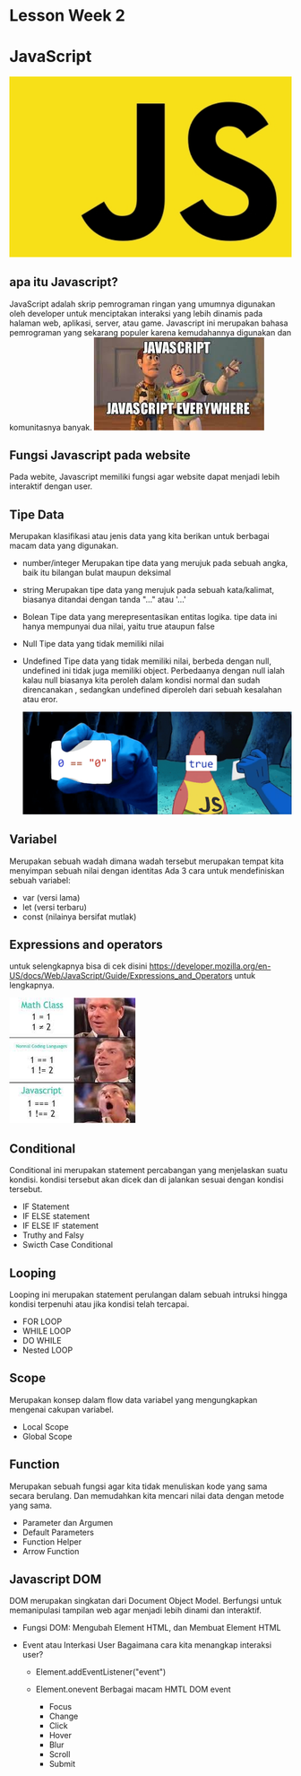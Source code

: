 # **Lesson Week 2**

# JavaScript

![](/pict/jslogo.jpg)

## apa itu Javascript?

JavaScript adalah skrip pemrograman ringan yang umumnya digunakan oleh developer untuk menciptakan interaksi yang lebih dinamis pada halaman web, aplikasi, server, atau game. Javascript ini merupakan bahasa pemrograman yang sekarang populer karena kemudahannya digunakan dan komunitasnya banyak.
![](/pict/jsmeme.jpg)

## Fungsi Javascript pada website

Pada webite, Javascript memiliki fungsi agar website dapat menjadi lebih interaktif dengan user.

## Tipe Data

Merupakan klasifikasi atau jenis data yang kita berikan untuk berbagai macam data yang digunakan.

- number/integer
  Merupakan tipe data yang merujuk pada sebuah angka, baik itu bilangan bulat maupun deksimal
- string
  Merupakan tipe data yang merujuk pada sebuah kata/kalimat, biasanya ditandai dengan tanda "..." atau '...'
- Bolean
  Tipe data yang merepresentasikan entitas logika. tipe data ini hanya mempunyai dua nilai, yaitu true ataupun false
- Null
  Tipe data yang tidak memiliki nilai
- Undefined
  Tipe data yang tidak memiliki nilai, berbeda dengan null, undefined ini tidak juga memiliki object. Perbedaanya dengan null ialah kalau null biasanya kita peroleh dalam kondisi normal dan sudah direncanakan , sedangkan undefined diperoleh dari sebuah kesalahan atau eror.

  ![](/pict/jsmeme1.png)

## Variabel

Merupakan sebuah wadah dimana wadah tersebut merupakan tempat kita menyimpan sebuah nilai dengan identitas
Ada 3 cara untuk mendefiniskan sebuah variabel:

- var (versi lama)
- let (versi terbaru)
- const (nilainya bersifat mutlak)

## Expressions and operators

untuk selengkapnya bisa di cek disini https://developer.mozilla.org/en-US/docs/Web/JavaScript/Guide/Expressions_and_Operators untuk lengkapnya.

![](/pict/memejs.jpg)

## Conditional

Conditional ini merupakan statement percabangan yang menjelaskan suatu kondisi. kondisi tersebut akan dicek dan di jalankan sesuai dengan kondisi tersebut.

- IF Statement
- IF ELSE statement
- IF ELSE IF statement
- Truthy and Falsy
- Swicth Case Conditional

## Looping

Looping ini merupakan statement perulangan dalam sebuah intruksi hingga kondisi terpenuhi atau jika kondisi telah tercapai.

- FOR LOOP
- WHILE LOOP
- DO WHILE
- Nested LOOP

## Scope

Merupakan konsep dalam flow data variabel yang mengungkapkan mengenai cakupan variabel.

- Local Scope
- Global Scope

## Function

Merupakan sebuah fungsi agar kita tidak menuliskan kode yang sama secara berulang. Dan memudahkan kita mencari nilai data dengan metode yang sama.

- Parameter dan Argumen
- Default Parameters
- Function Helper
- Arrow Function

## Javascript DOM

DOM merupakan singkatan dari Document Object Model. Berfungsi untuk memanipulasi tampilan web agar menjadi lebih dinami dan interaktif.

- Fungsi DOM: Mengubah Element HTML, dan Membuat Element HTML

- Event atau Interkasi User
  Bagaimana cara kita menangkap interaksi user?

  - Element.addEventListener("event")
  - Element.onevent
    Berbagai macam HMTL DOM event

    - Focus
    - Change
    - Click
    - Hover
    - Blur
    - Scroll
    - Submit
